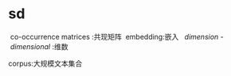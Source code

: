 # sd

 co-occurrence matrices :共现矩阵
 embedding:嵌入
  _dimension_ -  _dimensional_ :维数

corpus:大规模文本集合


